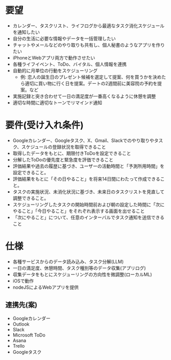 

# 要望
- カレンダー、タスクリスト、ライフログから最適なタスク消化スケジュールを通知したい
- 自分の生活に必要な情報やデータを一括管理したい
- チャットやメールなどのやり取りも共有し、個人秘書のようなアプリを作りたい
- iPhoneとWebアプリ両方で動作させたい
- 各種ライフイベント、ToDo、バイタル、個人情報を連携
- 自動的に月単位の行動をスケジューリング
	- 例: 恋人の誕生日のプレゼント候補を選定して提案、何を買うかを決めたら適切に買い物に行く日を提案。デートの2週間前に美容院の予約を提案。など
- 実施記録と突き合わせて一日の満足度が一番高くなるように休憩を調整
- 適切な時間に適切なトーンでリマインド通知

# 要件(受け入れ条件)
- Googleカレンダー、Googleタスク、X、Gmail、Slackでのやり取りやタスク、スケジュールの登録状況を取得できること
- 取得したデータをもとに、期限付きToDoを設定できること
- 分解したToDoの優先度と緊急度を評価できること
- 評価結果や過去の履歴に基づき、ユーザーの活動時間と「予測所用時間」を設定できること。
- 評価結果をもとに「その日やること」を将来14日間にわたって作成できること。
- タスクの実施状況、未消化状況に基づき、未来日のタスクリストを見直して調整できること。
- スケジューリングしたタスクの開始時間前および朝の設定した時間に「次にやること」「今日やること」をそれぞれ表示する画面を出せること
- 「次にやること」について、任意のインターバルでタスク通知を送信できること
# 仕様
- 各種サービスからのデータ読み込み、タスク分解(LLM)
- 一日の満足度、休憩時間、タスク種別等のデータ収集(アプリログ)
- 収集データをもとにスケジューリングの方向性を微調整(ローカルML)
- iOSで動作
- nodeJSによるWebアプリを提供
## 連携先(案)
- Googleカレンダー
- Outlook
- Slack
- Microsoft ToDo
- Asana
- Trello
- Googleタスク
